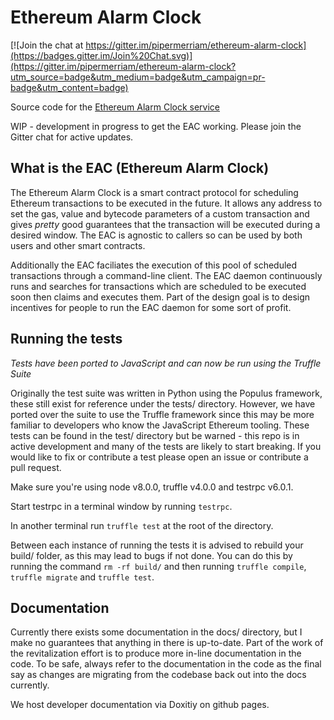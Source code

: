 # Ethereum Alarm Clock

[![Join the chat at https://gitter.im/pipermerriam/ethereum-alarm-clock](https://badges.gitter.im/Join%20Chat.svg)](https://gitter.im/pipermerriam/ethereum-alarm-clock?utm_source=badge&utm_medium=badge&utm_campaign=pr-badge&utm_content=badge)

Source code for the [Ethereum Alarm Clock service](http://www.ethereum-alarm-clock.com/)

WIP - development in progress to get the EAC working. Please join the Gitter chat for active updates.

## What is the EAC (Ethereum Alarm Clock)

The Ethereum Alarm Clock is a smart contract protocol for scheduling Ethereum transactions to be executed in the future. It allows any address to set the gas, value and bytecode parameters of a custom transaction and gives _pretty_ good guarantees that the transaction will be executed during a desired window. The EAC is agnostic to callers so can be used by both users and other smart contracts.

Additionally the EAC faciliates the execution of this pool of scheduled transactions through a command-line client. The EAC daemon continuously runs and searches for transactions which are scheduled to be executed soon then claims and executes them. Part of the design goal is to design incentives for people to run the EAC daemon for some sort of profit. 

## Running the tests

_Tests have been ported to JavaScript and can now be run using the Truffle Suite_

Originally the test suite was written in Python using the Populus framework, these still exist for reference under the tests/ directory. However, we have ported over the suite to use the Truffle framework since this may be more familiar to developers who know the JavaScript Ethereum tooling. These tests can be found in the test/ directory but be warned - this repo is in active development and many of the tests are likely to start breaking. If you would like to fix or contribute a test please open an issue or contribute a pull request. 

Make sure you're using node v8.0.0, truffle v4.0.0 and testrpc v6.0.1.

Start testrpc in a terminal window by running `testrpc`.

In another terminal run `truffle test` at the root of the directory.

Between each instance of running the tests it is advised to rebuild your build/ folder, as this may lead to bugs if not done. You can do this by running the command `rm -rf build/` and then running `truffle compile`, `truffle migrate` and `truffle test`.

## Documentation

Currently there exists some documentation in the docs/ directory, but I make no guarantees that anything in there is up-to-date. Part of the work of the revitalization effort is to produce more in-line documentation in the code. To be safe, always refer to the documentation in the code as the final say as changes are migrating from the codebase back out into the docs currently. 

We host developer documentation via Doxitiy on github pages.